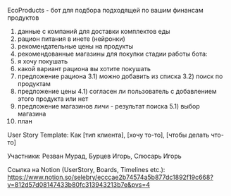 EcoProducts - бот для подбора подходящей по вашим финансам продуктов 
1) данные с компаний для доставки комплектов еды
2) рацион питания в  инете (нейронки)
3) рекомендательные цены на продукты
4) рекомендованные магазины для покупки
стадии работы бота:
1) я хочу покушать
2) какой вариант рациона вы хотите покушать
3) предложение рациона
3.1) можно добавить из списка
3.2) поиск по продуктам
4) предложение цены 
4.1) согласен ли пользователь с добавлением этого продукта или нет
5) предложение магазинов
личи - результат поиска
5.1) выбор магазина
6) план



User Story Template: Как [тип клиента], [хочу то-то], [чтобы делать что-то]

Участники: Резван Мурад, Бурцев Игорь, Слюсарь Игорь

Ссылка на Notion (UserStory, Boards, Timelines etc.): https://www.notion.so/selebry/ecccae2b74574a5b877dc1892f19c668?v=812d57d08147433b80fc313943213b7e&pvs=4
